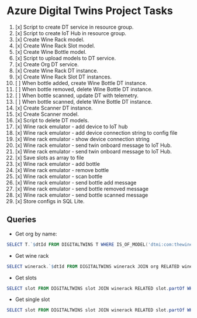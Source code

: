 # Azure Digital Twins Project Tasks

1. [x] Script to create DT service in resource group.
2. [x] Script to create IoT Hub in resource group.
3. [x] Create Wine Rack model.
4. [x] Create Wine Rack Slot model.
5. [x] Create Wine Bottle model.
6. [x] Script to upload models to DT service.
7. [x] Create Org DT service.
8. [x] Create Wine Rack DT instance.
9. [x] Create Wine Rack Slot DT instances.
10. [ ] When bottle added, create Wine Bottle DT instance.
11. [ ] When bottle removed, delete Wine Bottle DT instance.
12. [ ] When bottle scanned, update DT with telemetry.
13. [ ] When bottle scanned, delete Wine Bottle DT instance.
14. [x] Create Scanner DT instance.
15. [x] Create Scanner model.
16. [x] Script to delete DT models.
17. [x] Wine rack emulator - add device to IoT hub
18. [x] Wine rack emulator - add device connection string to config file
19. [x] Wine rack emulator - show device connection string
20. [x] Wine rack emulator - send twin onboard message to IoT Hub.
21. [x] Wine rack emulator - send twin onboard message to IoT Hub.
22. [x] Save slots as array to file
23. [x] Wine rack emulator - add bottle
24. [x] Wine rack emulator - remove bottle
25. [x] Wine rack emulator - scan bottle
26. [x] Wine rack emulator - send bottle add message
27. [x] Wine rack emulator - send bottle removed message
28. [x] Wine rack emulator - send bottle scanned message
29. [x] Store configs in SQL Lite.

## Queries

- Get org by name:
```powershell
SELECT T.`$dtId FROM DIGITALTWINS T WHERE IS_OF_MODEL('dtmi:com:thewineshoppe:Organization;1') AND T.name = 'My Org'
```

- Get wine rack
```powershell
SELECT winerack.`$dtId FROM DIGITALTWINS winerack JOIN org RELATED winerack.ownedBy WHERE org.`$dtId = 'cpgkkzvsig'
```

- Get slots
```powershell
SELECT slot FROM DIGITALTWINS slot JOIN winerack RELATED slot.partOf WHERE winerack.`$dtId = '538sn2vtza'
```

- Get single slot
```powershell
SELECT slot FROM DIGITALTWINS slot JOIN winerack RELATED slot.partOf WHERE winerack.`$dtId = '538sn2vtza' AND slot.slotNumber = 2
```